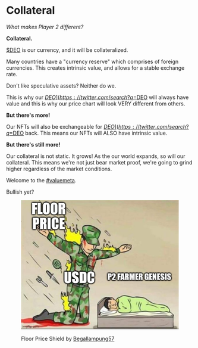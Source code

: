 # Collateral

_What makes Player 2 different?_&#x20;

**Collateral.**&#x20;

[$DEO](https://twitter.com/search?q=%24DEO\&src=cashtag\_click) is our currency, and it will be collateralized.&#x20;

Many countries have a "currency reserve" which comprises of foreign currencies. This creates intrinsic value, and allows for a stable exchange rate.

Don't like speculative assets? Neither do we.&#x20;

This is why our [$DEO](https://twitter.com/search?q=%24DEO\&src=cashtag\_click) will be collateralized. If the price drops below the collateral, it becomes an arbitrage. This ensures that [$DEO](https://twitter.com/search?q=%24DEO\&src=cashtag\_click) will always have value and this is why our price chart will look VERY different from others.

**But there's more!**&#x20;

Our NFTs will also be exchangeable for [$DEO](https://twitter.com/search?q=%24DEO\&src=cashtag\_click). Don't like your NFT? Burn it. Get [$DEO](https://twitter.com/search?q=%24DEO\&src=cashtag\_click) back. This means our NFTs will ALSO have intrinsic value.

**But there's still more!**&#x20;

Our collateral is not static. It grows! As the our world expands, so will our collateral. This means we're not just bear market proof, we're going to grind higher regardless of the market conditions.&#x20;

Welcome to the [#valuemeta](https://twitter.com/hashtag/valuemeta?src=hashtag\_click).&#x20;

Bullish yet?

<div align="left">

<figure><img src="../.gitbook/assets/floorpriceshield.jpg" alt=""><figcaption><p>Floor Price Shield by <a href="https://twitter.com/Begallampung57">Begallampung57</a></p></figcaption></figure>

</div>
